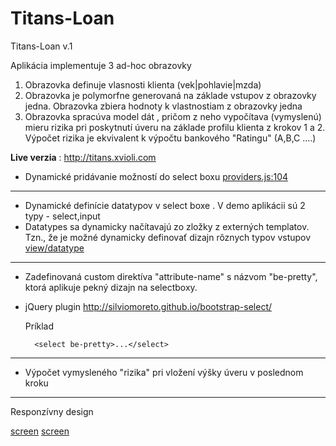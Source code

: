 Titans-Loan
===========

Titans-Loan v.1

Aplikácia implementuje 3 ad-hoc obrazovky


1. Obrazovka definuje vlasnosti klienta (vek|pohlavie|mzda)
2. Obrazovka je polymorfne generovaná na základe vstupov z obrazovky jedna. Obrazovka zbiera hodnoty k vlastnostiam z obrazovky jedna
3. Obrazovka spracúva model dát , pričom z neho vypočítava (vymyslenú) mieru rizika pri poskytnutí úveru na základe profilu klienta z krokov 1 a 2. Výpočet rizika je ekvivalent k výpočtu bankového "Ratingu" (A,B,C ....)


**Live verzia** : http://titans.xvioli.com



 - Dynamické pridávanie možností do select boxu
  [providers.js:104](https://github.com/Mavericker/Titans-Loan/blob/master/js/providers/providers.js#L104)
  
----
- Dynamické definície datatypov v select boxe . V demo aplikácii sú 2 typy - select,input  
- Datatypes sa dynamicky načítavajú zo zložky z externých templatov. Tzn., že je možné dynamicky definovať dizajn rôznych typov vstupov
  [view/datatype](https://github.com/Mavericker/Titans-Loan/tree/master/view/datatype)
    
----
- Zadefinovaná custom direktíva "attribute-name" s názvom "be-pretty", ktorá aplikuje pekný dizajn na selectboxy.
- jQuery plugin http://silviomoreto.github.io/bootstrap-select/

    Príklad

        <select be-pretty>...</select>

---
- Výpočet vymysleného "rizika" pri vložení výšky úveru v poslednom kroku


---
Responzívny design

[screen](http://xipic.eu/ufiles/ivla5mko_SC20131230-224732.png)
[screen](http://xipic.eu/ufiles/1cmhdewc_SC20131230-224804.png)



